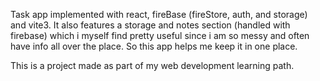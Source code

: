 
Task app implemented with react, fireBase (fireStore, auth, and storage) and vite3.
It also features a storage and notes section (handled with firebase) which i myself find pretty useful since i am so messy and
often have info all over the place. So this app helps me keep it in one place.

This is a project made as part of my web development learning path.
